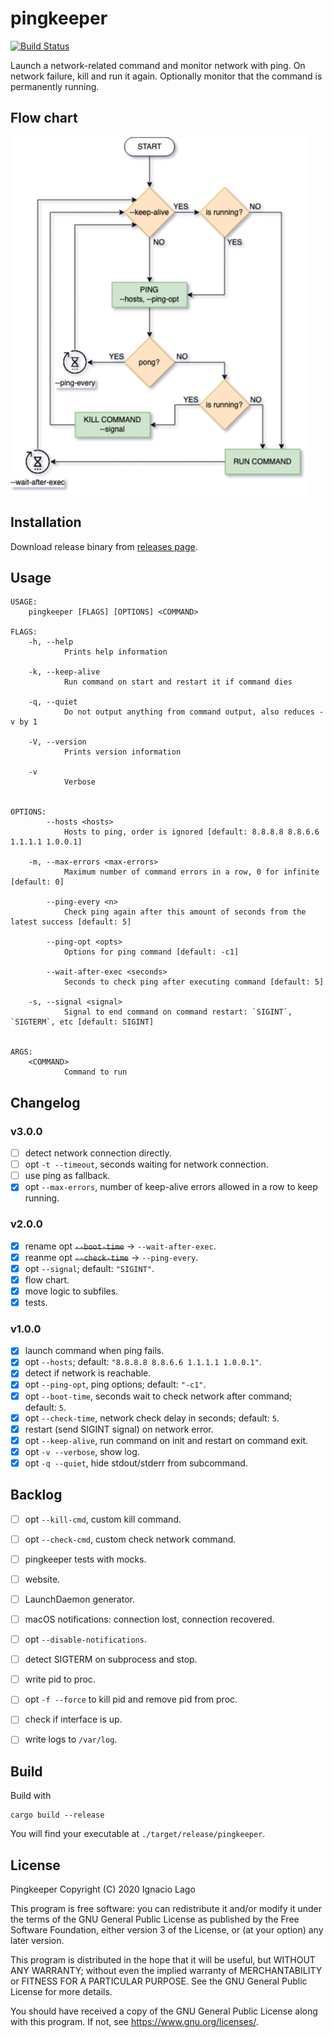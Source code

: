 # pingkeeper

[![Build Status](https://travis-ci.org/ignlg/pingkeeper.svg?branch=master)](https://travis-ci.org/ignlg/pingkeeper)

Launch a network-related command and monitor network with ping. On network failure, kill and run it again. Optionally monitor that the command is permanently running.

## Flow chart

![Flow Chart](assets/Pingkeeper-flowchart.png)

## Installation

Download release binary from [releases page](https://github.com/ignlg/pingkeeper/releases).

## Usage

```
USAGE:
    pingkeeper [FLAGS] [OPTIONS] <COMMAND>

FLAGS:
    -h, --help
            Prints help information

    -k, --keep-alive
            Run command on start and restart it if command dies

    -q, --quiet
            Do not output anything from command output, also reduces -v by 1

    -V, --version
            Prints version information

    -v
            Verbose


OPTIONS:
        --hosts <hosts>
            Hosts to ping, order is ignored [default: 8.8.8.8 8.8.6.6 1.1.1.1 1.0.0.1]

    -m, --max-errors <max-errors>
            Maximum number of command errors in a row, 0 for infinite [default: 0]

        --ping-every <n>
            Check ping again after this amount of seconds from the latest success [default: 5]

        --ping-opt <opts>
            Options for ping command [default: -c1]

        --wait-after-exec <seconds>
            Seconds to check ping after executing command [default: 5]

    -s, --signal <signal>
            Signal to end command on command restart: `SIGINT`, `SIGTERM`, etc [default: SIGINT]


ARGS:
    <COMMAND>
            Command to run
```

## Changelog

### v3.0.0

- [ ] detect network connection directly.
- [ ] opt `-t --timeout`, seconds waiting for network connection.
- [ ] use ping as fallback.
- [x] opt `--max-errors`, number of keep-alive errors allowed in a row to keep running.

### v2.0.0

- [x] rename opt ~~`--boot-time`~~ -> `--wait-after-exec`.
- [x] reanme opt ~~`--check-time`~~ -> `--ping-every`.
- [x] opt `--signal`; default: `"SIGINT"`.
- [x] flow chart.
- [x] move logic to subfiles.
- [x] tests.

### v1.0.0

- [x] launch command when ping fails.
- [x] opt `--hosts`; default: `"8.8.8.8 8.8.6.6 1.1.1.1 1.0.0.1"`.
- [x] detect if network is reachable.
- [x] opt `--ping-opt`, ping options; default: `"-c1"`.
- [x] opt `--boot-time`, seconds wait to check network after command; default: `5`.
- [x] opt `--check-time`, network check delay in seconds; default: `5`.
- [x] restart (send SIGINT signal) on network error.
- [x] opt `--keep-alive`, run command on init and restart on command exit.
- [x] opt `-v --verbose`, show log.
- [x] opt `-q --quiet`, hide stdout/stderr from subcommand.

## Backlog

- [ ] opt `--kill-cmd`, custom kill command.
- [ ] opt `--check-cmd`, custom check network command.

- [ ] pingkeeper tests with mocks.
- [ ] website.
- [ ] LaunchDaemon generator.
- [ ] macOS notifications: connection lost, connection recovered.
- [ ] opt `--disable-notifications`.

- [ ] detect SIGTERM on subprocess and stop.
- [ ] write pid to proc.
- [ ] opt `-f --force` to kill pid and remove pid from proc.
- [ ] check if interface is up.
- [ ] write logs to `/var/log`.

## Build

Build with

```
cargo build --release
```

You will find your executable at `./target/release/pingkeeper`.

## License

Pingkeeper
Copyright (C) 2020 Ignacio Lago

This program is free software: you can redistribute it and/or modify
it under the terms of the GNU General Public License as published by
the Free Software Foundation, either version 3 of the License, or
(at your option) any later version.

This program is distributed in the hope that it will be useful,
but WITHOUT ANY WARRANTY; without even the implied warranty of
MERCHANTABILITY or FITNESS FOR A PARTICULAR PURPOSE. See the
GNU General Public License for more details.

You should have received a copy of the GNU General Public License
along with this program. If not, see <https://www.gnu.org/licenses/>.
